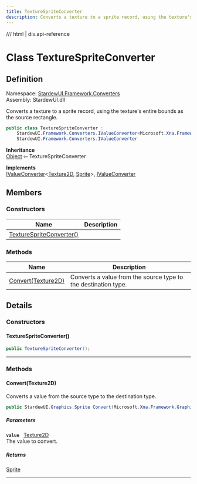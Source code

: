 ```yaml
---
title: TextureSpriteConverter
description: Converts a texture to a sprite record, using the texture's entire bounds as the source rectangle.
---
```


<link rel="stylesheet" href="/StardewUI/stylesheets/reference.css" />

/// html | div.api-reference

# Class TextureSpriteConverter

## Definition

<div class="api-definition" markdown>

Namespace: [StardewUI.Framework.Converters](index.md)  
Assembly: StardewUI.dll  

</div>

Converts a texture to a sprite record, using the texture's entire bounds as the source rectangle.

```cs
public class TextureSpriteConverter : 
    StardewUI.Framework.Converters.IValueConverter<Microsoft.Xna.Framework.Graphics.Texture2D, StardewUI.Graphics.Sprite>, 
    StardewUI.Framework.Converters.IValueConverter
```

**Inheritance**  
[Object](https://learn.microsoft.com/en-us/dotnet/api/system.object) ⇦ TextureSpriteConverter

**Implements**  
[IValueConverter](ivalueconverter-2.md)<[Texture2D](https://docs.monogame.net/api/Microsoft.Xna.Framework.Graphics.Texture2D.html), [Sprite](../../graphics/sprite.md)>, [IValueConverter](ivalueconverter.md)

## Members

### Constructors

 | Name | Description |
| --- | --- |
| [TextureSpriteConverter()](#texturespriteconverter) |  | 

### Methods

 | Name | Description |
| --- | --- |
| [Convert(Texture2D)](#converttexture2d) | Converts a value from the source type to the destination type. | 

## Details

### Constructors

#### TextureSpriteConverter()



```cs
public TextureSpriteConverter();
```

-----

### Methods

#### Convert(Texture2D)

Converts a value from the source type to the destination type.

```cs
public StardewUI.Graphics.Sprite Convert(Microsoft.Xna.Framework.Graphics.Texture2D value);
```

##### Parameters

**`value`** &nbsp; [Texture2D](https://docs.monogame.net/api/Microsoft.Xna.Framework.Graphics.Texture2D.html)  
The value to convert.

##### Returns

[Sprite](../../graphics/sprite.md)

-----

